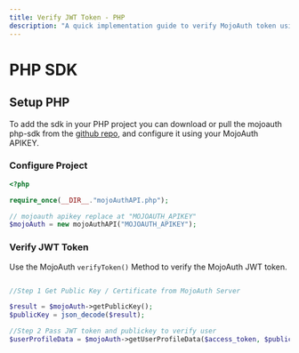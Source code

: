 ```yaml
---
title: Verify JWT Token - PHP
description: "A quick implementation guide to verify MojoAuth token using PHP."
---
```


# PHP SDK

## Setup PHP

To add the sdk in your PHP project you can download or pull the mojoauth php-sdk from the [github repo](https://github.com/MojoAuth/mojoauth-php), and configure it using your MojoAuth APIKEY.

### Configure Project

```PHP
<?php

require_once(__DIR__."mojoAuthAPI.php");

// mojoauth apikey replace at "MOJOAUTH_APIKEY"
$mojoAuth = new mojoAuthAPI("MOJOAUTH_APIKEY");
```

### Verify JWT Token

Use the MojoAuth `verifyToken()` Method to verify the MojoAuth JWT token.

```PHP

//Step 1 Get Public Key / Certificate from MojoAuth Server

$result = $mojoAuth->getPublicKey();
$publicKey = json_decode($result);

//Step 2 Pass JWT token and publickey to verify user
$userProfileData = $mojoAuth->getUserProfileData($access_token, $publicKey->data)

```